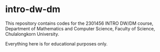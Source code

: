 # intro-dw-dm
This repository contains codes for the 2301456 INTRO DW/DM course, Department of Mathematics and Computer Science, Faculty of Science, Chulalongkorn University.

Everything here is for educational purposes only.

